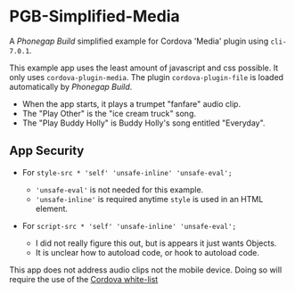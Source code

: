 # PGB-Simplified-Media
A *Phonegap Build* simplified example for Cordova 'Media' plugin using `cli-7.0.1`.

This example app uses the least amount of javascript and css possible. It only uses `cordova-plugin-media`. The plugin `cordova-plugin-file` is loaded automatically by *Phonegap Build*.

* When the app starts, it plays a trumpet "fanfare" audio clip.
* The "Play Other" is the "ice cream truck" song.
* The "Play Buddy Holly" is Buddy Holly's song entitled "Everyday".

## App Security 

* For `style-src * 'self' 'unsafe-inline' 'unsafe-eval';`
  * `'unsafe-eval'` is not needed for this example.
  * `'unsafe-inline'`  is required anytime `style` is used in an HTML element.

* For `script-src * 'self' 'unsafe-inline' 'unsafe-eval';`
  * I did not really figure this out, but is appears it just wants Objects.
  * It is unclear how to autoload code, or hook to autoload code.

This app does not address audio clips not the mobile device. Doing so will require the use of the [Cordova white-list](https://www.npmjs.com/package/cordova-plugin-whitelist)